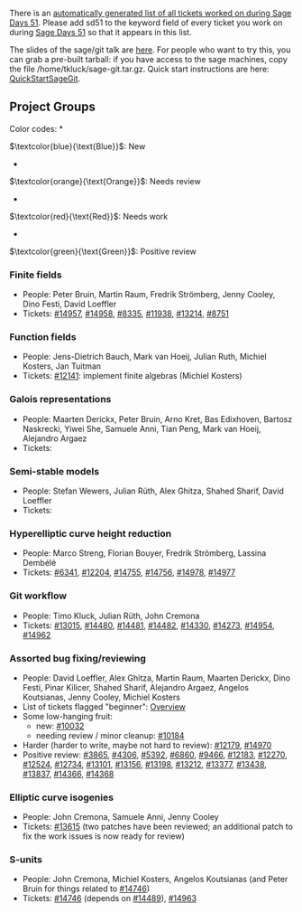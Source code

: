 There is an [automatically generated list of all tickets worked on during Sage Days 51](http://trac.sagemath.org/sage_trac/report/90). Please add sd51 to the keyword field of every ticket you work on during [Sage Days 51](http://wiki.sagemath.org/sagedaysleiden) so that it appears in this list.

The slides of the sage/git talk are [here](http://drugtestbots.info/leiden.pdf). For people who want to try this, you can grab a pre-built tarball: if you have access to the sage machines, copy the file /home/tkluck/sage-git.tar.gz. Quick start instructions are here: [QuickStartSageGit](QuickStartSageGit).

## Project Groups

Color codes:
* 

$\textcolor{blue}{\text{Blue}}$: New

* 

$\textcolor{orange}{\text{Orange}}$: Needs review

* 

$\textcolor{red}{\text{Red}}$: Needs work

* 

$\textcolor{green}{\text{Green}}$: Positive review


### Finite fields
* People: Peter Bruin, Martin Raum, Fredrik Strömberg, Jenny Cooley, Dino Festi, David Loeffler
* Tickets: [#14957](https://trac.sagemath.org/ticket/14957), [#14958](https://trac.sagemath.org/ticket/14958), [#8335](https://trac.sagemath.org/ticket/8335), [#11938](https://trac.sagemath.org/ticket/11938), [#13214](https://trac.sagemath.org/ticket/13214), [#8751](https://trac.sagemath.org/ticket/8751)

### Function fields
* People: Jens-Dietrich Bauch, Mark van Hoeij, Julian Ruth, Michiel Kosters, Jan Tuitman
* Tickets: [#12141](https://trac.sagemath.org/ticket/12141): implement finite algebras (Michiel Kosters)

### Galois representations
* People: Maarten Derickx, Peter Bruin, Arno Kret, Bas Edixhoven, Bartosz Naskrecki, Yiwei She, Samuele Anni, Tian Peng, Mark van Hoeij, Alejandro Argaez
* Tickets:

### Semi-stable models
* People: Stefan Wewers, Julian Rüth, Alex Ghitza, Shahed Sharif, David Loeffler
* Tickets:

### Hyperelliptic curve height reduction
* People: Marco Streng, Florian Bouyer, Fredrik Strömberg, Lassina Dembélé
* Tickets: [#6341](https://trac.sagemath.org/ticket/6341), [#12204](https://trac.sagemath.org/ticket/12204), [#14755](https://trac.sagemath.org/ticket/14755), [#14756](https://trac.sagemath.org/ticket/14756), [#14978](https://trac.sagemath.org/ticket/14978), [#14977](https://trac.sagemath.org/ticket/14977)

### Git workflow
* People: Timo Kluck, Julian Rüth, John Cremona
* Tickets: [#13015](https://trac.sagemath.org/ticket/13015), [#14480](https://trac.sagemath.org/ticket/14480), [#14481](https://trac.sagemath.org/ticket/14481), [#14482](https://trac.sagemath.org/ticket/14482), [#14330](https://trac.sagemath.org/ticket/14330), [#14273](https://trac.sagemath.org/ticket/14273), [#14954](https://trac.sagemath.org/ticket/14954), [#14962](https://trac.sagemath.org/ticket/14962)

### Assorted bug fixing/reviewing
* People: David Loeffler, Alex Ghitza, Martin Raum, Maarten Derickx, Dino Festi, Pinar Kilicer,  Shahed Sharif, Alejandro Argaez, Angelos Koutsianas, Jenny Cooley, Michiel Kosters
* List of tickets flagged "beginner": [Overview](http://trac.sagemath.org/query?status=needs_info&status=needs_review&status=needs_work&status=new&order=priority&col=id&col=summary&col=status&col=type&col=priority&col=milestone&col=component&keywords=~beginner&report=38)
* Some low-hanging fruit: 
  - new:  [#10032](https://trac.sagemath.org/ticket/10032)
  - needing review / minor cleanup: [#10184](https://trac.sagemath.org/ticket/10184)
* Harder (harder to write, maybe not hard to review): [#12179](https://trac.sagemath.org/ticket/12179), [#14970](https://trac.sagemath.org/ticket/14970)
* Positive review: [#3865](https://trac.sagemath.org/ticket/3865), [#4306](https://trac.sagemath.org/ticket/4306), [#5392](https://trac.sagemath.org/ticket/5392), [#6860](https://trac.sagemath.org/ticket/6860), [#9466](https://trac.sagemath.org/ticket/9466), [#12183](https://trac.sagemath.org/ticket/12183), [#12270](https://trac.sagemath.org/ticket/12270), [#12524](https://trac.sagemath.org/ticket/12524), [#12734](https://trac.sagemath.org/ticket/12734), [#13101](https://trac.sagemath.org/ticket/13101), [#13156](https://trac.sagemath.org/ticket/13156), [#13198](https://trac.sagemath.org/ticket/13198), [#13212](https://trac.sagemath.org/ticket/13212), [#13377](https://trac.sagemath.org/ticket/13377), [#13438](https://trac.sagemath.org/ticket/13438), [#13837](https://trac.sagemath.org/ticket/13837), [#14366](https://trac.sagemath.org/ticket/14366), [#14368](https://trac.sagemath.org/ticket/14368)

### Elliptic curve isogenies
* People: John Cremona, Samuele Anni, Jenny Cooley
* Tickets: [#13615](https://trac.sagemath.org/ticket/13615) (two patches have been reviewed; an additional patch to fix the work issues is now ready for review)

### S-units
* People: John Cremona, Michiel Kosters, Angelos Koutsianas (and Peter Bruin for things related to [#14746](https://trac.sagemath.org/ticket/14746))
* Tickets: [#14746](https://trac.sagemath.org/ticket/14746) (depends on [#14489](https://trac.sagemath.org/ticket/14489)), [#14963](https://trac.sagemath.org/ticket/14963)